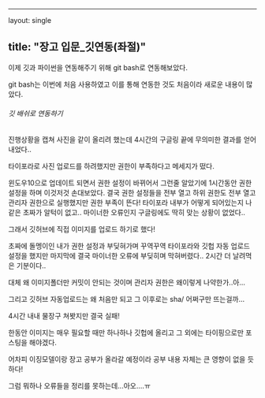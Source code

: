 ----

layout: single 

title: "장고 입문_깃연동(좌절)"
----



이제 깃과 파이썬을 연동해주기 위해 git bash로 연동해보았다.

git bash는 이번에 처음 사용하였고 이를 통해 연동한 것도 처음이라 새로운 내용이 많았다.





###### 깃 배쉬로 연동하기

진행상황을 캡쳐 사진을 같이 올리려 했는데 4시간의 구글링 끝에 무의미한 결과를 얻어내었다..

타이포라로 사진 업로드를 하려했지만 권한이 부족하다고 메세지가 떴다.

윈도우10으로 업데이트 되면서 권한 설정이 바뀌어서 그런줄 알았기에 1시간동안 권한 설정을 하며 이것저것 손대보았다. 결국 권한 설정들을 전부 열고 하위 권한도 전부 열고 관리자 권한으로 실행했지만 권한 부족이 뜬다! 타이포라 내부가 어떻게 되어있는지 나같은 초짜가 알턱이 없고.. 마이너한 오류인지 구글링에도 딱히 맞는 상황이 없었다..

그래서 깃허브에 직접 이미지를 업로드 하기로 했다!

초짜에 돌멩이인 내가 권한 설정과 부딪혀가며 꾸역꾸역 타이포라와 깃헙 자동 업로드 설정을 했지만 마지막에 결국 마이너한 오류에 부딪히며 막혀버렸다.. 2시간 더 날려먹은 기분이다.. 



대체 왜 이미지폴더만 커밋이 안되는 것이며 관리자 권한은 왜이렇게 나약한가..아...

그리고 깃허브 자동업로드는 왜 처음만 되고 그 이후로는 sha/ 어쩌구만 뜨는걸까...

4시간 내내 물장구 쳐봣지만 결국 실패!



한동안 이미지는 매우 필요할 때만 하나하나 깃헙에 올리고 그 외에는 타이핑으로만 포스팅을 해야겠다.

어차피 이징모델이랑 장고 공부가 올라갈 예정이라 공부 내용 자체는 큰 영향이 없을 듯 하다!



그럼 뭐하나 오류들을 정리를 못하는데...아오....ㅠ

